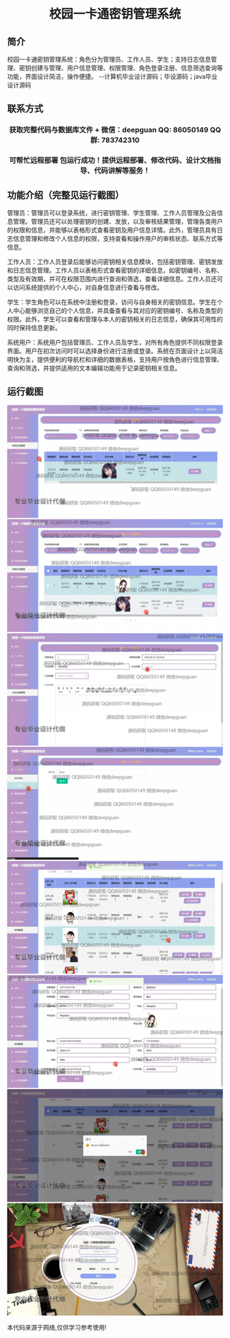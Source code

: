 <p><h1 align="center">校园一卡通密钥管理系统</h1></p>

## 简介
校园一卡通密钥管理系统：角色分为管理员、工作人员、学生；支持日志信息管理、密钥创建与管理、用户信息管理、权限管理、角色登录注册、信息筛选查询等功能，界面设计简洁，操作便捷。    --计算机毕业设计源码；毕设源码；java毕业设计源码


## 联系方式
<p><h3 align="center">获取完整代码与数据库文件 + 微信：deepguan QQ: 86050149 QQ群: 783742310</h3></p>
<p><h3 align="center">可帮忙远程部署 包运行成功！提供远程部署、修改代码、设计文档指导、代码讲解等服务！</h3></p>

## 功能介绍（完整见运行截图）
管理员：管理员可以登录系统，进行密钥管理、学生管理、工作人员管理及公告信息管理。管理员还可以处理密钥的创建、发放，以及审核结果管理，管理各类用户的权限和信息，并能够以表格形式查看密钥及用户信息详情。此外，管理员具有日志信息管理和修改个人信息的权限，支持查看和操作用户的审核状态、联系方式等信息。

工作人员：工作人员登录后能够访问密钥相关信息模块，包括密钥管理、密钥发放和日志信息管理。工作人员以表格形式查看密钥的详细信息，如密钥编号、名称、类型及有效期，并可在权限范围内进行查询和筛选，查看详细信息。工作人员还可以访问系统提供的个人中心，对自身信息进行查看与修改。

学生：学生角色可以在系统中注册和登录，访问与自身相关的密钥信息。学生在个人中心能够浏览自己的个人信息，并具备查看与其对应的密钥编号、名称及类型的权限。此外，学生可以查看和管理与本人的密钥相关的日志信息，确保其可用性的同时保持信息更新。

系统用户：系统用户包括管理员、工作人员及学生，对所有角色提供不同权限登录界面。用户在初次访问时可以选择身份进行注册或登录。系统在页面设计上以简洁明快为主，提供便利的导航栏和详细的数据表格，支持用户按角色进行信息管理、查询和筛选，并提供适用的文本编辑功能用于记录密钥相关信息。


## 运行截图
![](img/001.jpg)
![](img/002.jpg)
![](img/003.jpg)
![](img/004.jpg)
![](img/005.jpg)
![](img/006.jpg)
![](img/007.jpg)
![](img/008.jpg)

<p>本代码来源于网络,仅供学习参考使用!</p>
